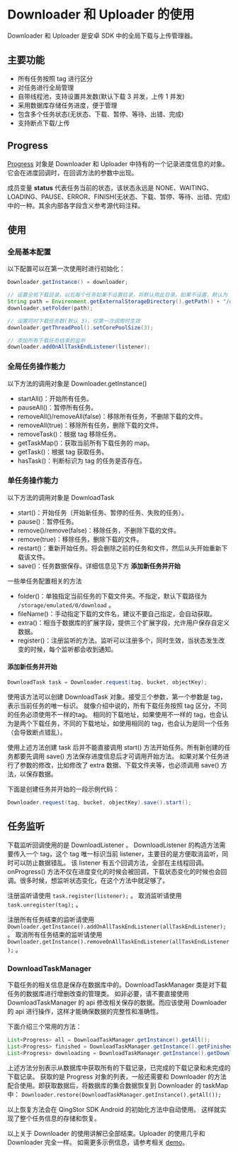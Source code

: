 # Downloader 和 Uploader 的使用

Downloader 和 Uploader 是安卓 SDK 中的全局下载与上传管理器。

## 主要功能

- 所有任务按照 tag 进行区分
- 对任务进行全局管理
- 自带线程池，支持设置并发数(默认下载 3 并发，上传 1 并发)
- 采用数据库存储任务进度，便于管理
- 包含多个任务状态(无状态、下载、暂停、等待、出错、完成)
- 支持断点下载/上传

## Progress

[Progress](../qingstor-sdk-android/src/main/java/com/chengww/qingstor_sdk_android/db/Progress.java) 对象是 Downloader 和 Uploader 中持有的一个记录进度信息的对象。
它会在进度回调时，在回调方法的参数中出现。

成员变量 **status** 代表任务当前的状态，该状态永远是 NONE、WAITING、LOADING、PAUSE、ERROR、FINISH(无状态、下载、暂停、等待、出错、完成) 中的一种。其余内部各字段含义参考源代码注释。

## 使用

### 全局基本配置

以下配置可以在第一次使用时进行初始化：

```Java
Downloader.getInstance() = downloader;

// 设置全局下载目录，以后每个任务如果不设置目录，将默认用此目录。如果不设置，默认为 download 目录
String path = Environment.getExternalStorageDirectory().getPath() + "/download/";
downloader.setFolder(path);

// 设置同时下载任务数(默认 3)。仅第一次调用时生效
downloader.getThreadPool().setCorePoolSize(3);

// 添加所有下载任务结束的监听
downloader.addOnAllTaskEndListener(listener);

```

### 全局任务操作能力

以下方法的调用对象是 Downloader.getInstance()

- startAll()：开始所有任务。
- pauseAll()：暂停所有任务。
- removeAll()/removeAll(false)：移除所有任务，不删除下载的文件。
- removeAll(true)：移除所有任务，删除下载的文件。
- removeTask()：根据 tag 移除任务。
- getTaskMap()：获取当前所有下载任务的 map。
- getTask()：根据 tag 获取任务。
- hasTask()：判断标识为 tag 的任务是否存在。

### 单任务操作能力

以下方法的调用对象是 DownloadTask

- start()：开始任务（开始新任务、暂停的任务、失败的任务）。
- pause()：暂停任务。
- remove()/remove(false)：移除任务，不删除下载的文件。
- remove(true)：移除任务，删除下载的文件。
- restart()：重新开始任务。将会删除之前的任务和文件，然后从头开始重新下载该文件。
- save()：任务数据保存。详细信息见下方 **添加新任务并开始**

一些单任务配置相关的方法

- folder()：单独指定当前任务的下载文件夹。不指定，默认下载路径为 ` /storage/emulated/0/download ` 。
- fileName()：手动指定下载的文件名，建议不要自己指定，会自动获取。
- extra()：相当于数据库的扩展字段，提供三个扩展字段，允许用户保存自定义数据。
- register()：注册监听的方法。监听可以注册多个，同时生效，当状态发生改变的时候，每个监听都会收到通知。

#### 添加新任务并开始

```Java
DownloadTask task = Downloader.request(tag, bucket, objectKey);
```

使用该方法可以创建 DownloadTask 对象。接受三个参数，第一个参数是 tag，表示当前任务的唯一标识。
就像介绍中说的，所有下载任务按照 tag 区分，不同的任务必须使用不一样的tag。
相同的下载地址，如果使用不一样的 tag，也会认为是两个下载任务，不同的下载地址，如使用相同的 tag，也会认为是同一个任务（会导致断点错乱）。

使用上述方法创建 task 后并不能直接调用 start() 方法开始任务。所有新创建的任务都要先调用 save() 方法保存进度信息后才可调用开始方法。
如果对某个任务进行了参数的修改，比如修改了 extra 数据、下载文件夹等，也必须调用 save() 方法，以保存数据。

下面是创建任务并开始的一段示例代码：

```Java
Downloader.request(tag, bucket, objectKey).save().start();
```

## 任务监听

下载监听回调使用的是 DownloadListener 。
DownloadListener 的构造方法需要传入一个 tag，这个 tag 唯一标识当前 listener，主要目的是方便取消监听，同时可以防止数据错乱。
该 listener 有五个回调方法，全部在主线程回调。
onProgress() 方法不仅在进度变化的时候会被回调，下载状态变化的时候也会回调。很多时候，想监听状态变化，在这个方法中就足够了。

注册监听请使用 `task.register(listener);` 。
取消监听请使用 `task.unregister(tag);` 。

注册所有任务结束的监听请使用 `Downloader.getInstance().addOnAllTaskEndListener(allTaskEndListener);` 。
取消所有任务结束的监听请使用 `Downloader.getInstance().removeOnAllTaskEndListener(allTaskEndListener);` 。

### DownloadTaskManager

下载任务的相关信息是保存在数据库中的。DownloadTaskManager 类是对下载任务的数据库进行增删改查的管理类。
如非必要，请不要直接使用 DownloadTaskManager 的 api 修改相关保存的数据。而应该使用 Downloader 的 api 进行操作，这样才能确保数据的完整性和准确性。

下面介绍三个常用的方法：

```Java
List<Progress> all = DownloadTaskManager.getInstance().getAll();
List<Progress> finished = DownloadTaskManager.getInstance().getFinished();
List<Progress> downloading = DownloadTaskManager.getInstance().getDownloading();
```

上述方法分别表示从数据库中获取所有的下载记录，已完成的下载记录和未完成的下载记录。
获取的是 Progress 对象的列表，一般还需要和 Downloader 的方法配合使用。即获取数据后，将数据库的集合数据恢复到 Downloader 的 taskMap 中：
` Downloader.restore(DownloadTaskManager.getInstance().getAll()); `

以上恢复方法会在 QingStor SDK Android 的初始化方法中自动使用。
这样就实现了整个任务信息的存储和恢复。

以上关于 Downloader 的使用讲解已全部结束。Uploader 的使用几乎和 Downloader 完全一样。
如需更多示例信息，请参考相关 [demo](../demo/README-zh_CN.md)。

